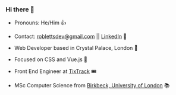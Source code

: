 ### Hi there 👋

+ Pronouns: He/Him 👍 

+ Contact: roblettsdev@gmail.com || [LinkedIn](https://www.linkedin.com/in/robertletts) 📮

+ Web Developer based in Crystal Palace, London 🦖

+ Focused on CSS and Vue.js 🚀

+ Front End Engineer at [TixTrack](https://www.tixtrack.com/) 🎟 

+ MSc Computer Science from [Birkbeck, University of London](https://www.bbk.ac.uk/study/2022/postgraduate/programmes/TMSCOSCI_C/0/computer-science-msc) 📚
